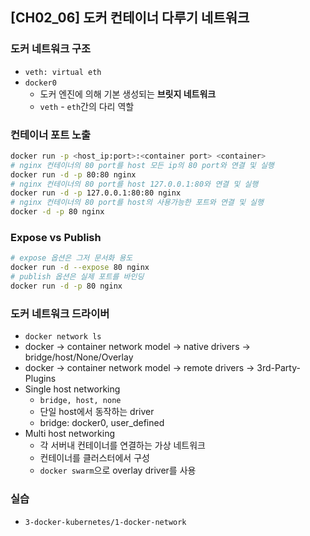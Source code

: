 ## [CH02_06] 도커 컨테이너 다루기 네트워크

### 도커 네트워크 구조
- `veth: virtual eth`
- `docker0`
  - 도커 엔진에 의해 기본 생성되는 **브릿지 네트워크**
  - `veth` - `eth`간의 다리 역할

### 컨테이너 포트 노출
```bash
docker run -p <host_ip:port>:<container port> <container>
# nginx 컨테이너의 80 port를 host 모든 ip의 80 port와 연결 및 실행
docker run -d -p 80:80 nginx
# nginx 컨테이너의 80 port를 host 127.0.0.1:80와 연결 및 실행
docker run -d -p 127.0.0.1:80:80 nginx
# nginx 컨테이너의 80 port를 host의 사용가능한 포트와 연결 및 실행
docker -d -p 80 nginx
```

### Expose vs Publish
```bash
# expose 옵션은 그저 문서화 용도
docker run -d --expose 80 nginx
# publish 옵션은 실제 포트를 바인딩
docker run -d -p 80 nginx
```

### 도커 네트워크 드라이버
- `docker network ls`
- docker -> container network model -> native drivers -> bridge/host/None/Overlay
- docker -> container network model -> remote drivers -> 3rd-Party-Plugins
- Single host networking
  - `bridge, host, none`
  - 단일 host에서 동작하는 driver
  - bridge: docker0, user_defined
- Multi host networking
  - 각 서버내 컨테이너를 연결하는 가상 네트워크
  - 컨테이너를 클러스터에서 구성
  - `docker swarm`으로 overlay driver를 사용

### 실습
- `3-docker-kubernetes/1-docker-network`
